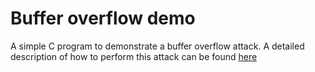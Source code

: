 # Buffer overflow demo
A simple C program to demonstrate a buffer overflow attack.
A detailed description of how to perform this attack can be found
[here](https://sachinboban.github.io/blog/2019/04/06/buffer-overflow)
